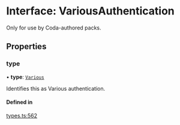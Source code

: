 # Interface: VariousAuthentication

Only for use by Coda-authored packs.

## Properties

### type

• **type**: [`Various`](../enums/AuthenticationType.md#various)

Identifies this as Various authentication.

#### Defined in

[types.ts:562](https://github.com/coda/packs-sdk/blob/main/types.ts#L562)
